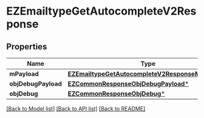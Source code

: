# EZEmailtypeGetAutocompleteV2Response

## Properties
Name | Type | Description | Notes
------------ | ------------- | ------------- | -------------
**mPayload** | [**EZEmailtypeGetAutocompleteV2ResponseMPayload***](EZEmailtypeGetAutocompleteV2ResponseMPayload.md) |  | 
**objDebugPayload** | [**EZCommonResponseObjDebugPayload***](EZCommonResponseObjDebugPayload.md) |  | [optional] 
**objDebug** | [**EZCommonResponseObjDebug***](EZCommonResponseObjDebug.md) |  | [optional] 

[[Back to Model list]](../README.md#documentation-for-models) [[Back to API list]](../README.md#documentation-for-api-endpoints) [[Back to README]](../README.md)


